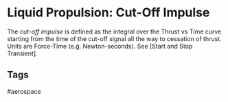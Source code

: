 # Liquid Propulsion: Cut-Off Impulse 

The *cut-off impulse* is defined as the integral over the Thrust vs Time curve starting from the time of the cut-off signal all the way to cessation of thrust. Units are Force-Time (e.g. Newton-seconds). See [Start and Stop Transient].  

## Tags
#aerospace
